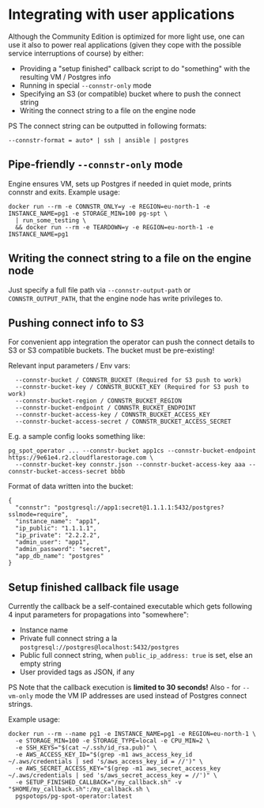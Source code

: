 # Integrating with user applications

Although the Community Edition is optimized for more light use, one can use it also to power real applications (given
they cope with the possible service interruptions of course) by either:

* Providing a "setup finished" callback script to do "something" with the resulting VM / Postgres info
* Running in special `--connstr-only` mode
* Specifying an S3 (or compatible) bucket where to push the connect string
* Writing the connect string to a file on the engine node

PS The connect string can be outputted in following formats:

`--connstr-format = auto* | ssh | ansible | postgres`

## Pipe-friendly `--connstr-only` mode

Engine ensures VM, sets up Postgres if needed in quiet mode, prints connstr and exits. Example usage:

```
docker run --rm -e CONNSTR_ONLY=y -e REGION=eu-north-1 -e INSTANCE_NAME=pg1 -e STORAGE_MIN=100 pg-spt \
  | run_some_testing \ 
  && docker run --rm -e TEARDOWN=y -e REGION=eu-north-1 -e INSTANCE_NAME=pg1
```

## Writing the connect string to a file on the engine node

Just specify a full file path via `--connstr-output-path` or `CONNSTR_OUTPUT_PATH`, that the engine node has
write privileges to.

## Pushing connect info to S3

For convenient app integration the operator can push the connect details to S3 or S3 compatible buckets. The bucket must
be pre-existing!

Relevant input parameters / Env vars:

```
  --connstr-bucket / CONNSTR_BUCKET (Required for S3 push to work)
  --connstr-bucket-key / CONNSTR_BUCKET_KEY (Required for S3 push to work)
  --connstr-bucket-region / CONNSTR_BUCKET_REGION
  --connstr-bucket-endpoint / CONNSTR_BUCKET_ENDPOINT
  --connstr-bucket-access-key / CONNSTR_BUCKET_ACCESS_KEY
  --connstr-bucket-access-secret / CONNSTR_BUCKET_ACCESS_SECRET
```

E.g. a sample config looks something like:

```
pg_spot_operator ... --connstr-bucket app1cs --connstr-bucket-endpoint https://9e61e4.r2.cloudflarestorage.com \
  --connstr-bucket-key connstr.json --connstr-bucket-access-key aaa --connstr-bucket-access-secret bbbb
```

Format of data written into the bucket:

```
{
  "connstr": "postgresql://app1:secret@1.1.1.1:5432/postgres?sslmode=require",
  "instance_name": "app1",
  "ip_public": "1.1.1.1",
  "ip_private": "2.2.2.2",
  "admin_user": "app1",
  "admin_password": "secret",
  "app_db_name": "postgres"
}

```

## Setup finished callback file usage

Currently the callback be a self-contained executable which gets following 4 input parameters for propagations into "somewhere":

- Instance name
- Private full connect string a la `postgresql://postgres@localhost:5432/postgres`
- Public full connect string, when `public_ip_address: true` is set, else an empty string
- User provided tags as JSON, if any

PS Note that the callback execution is **limited to 30 seconds!**
Also - for `--vm-only` mode the VM IP addresses are used instead of Postgres connect strings.

Example usage:

```commandline
docker run --rm --name pg1 -e INSTANCE_NAME=pg1 -e REGION=eu-north-1 \
  -e STORAGE_MIN=100 -e STORAGE_TYPE=local -e CPU_MIN=2 \
  -e SSH_KEYS="$(cat ~/.ssh/id_rsa.pub)" \
  -e AWS_ACCESS_KEY_ID="$(grep -m1 aws_access_key_id ~/.aws/credentials | sed 's/aws_access_key_id = //')" \
  -e AWS_SECRET_ACCESS_KEY="$(grep -m1 aws_secret_access_key ~/.aws/credentials | sed 's/aws_secret_access_key = //')" \
  -e SETUP_FINISHED_CALLBACK="/my_callback.sh" -v "$HOME/my_callback.sh":/my_callback.sh \
  pgspotops/pg-spot-operator:latest
```